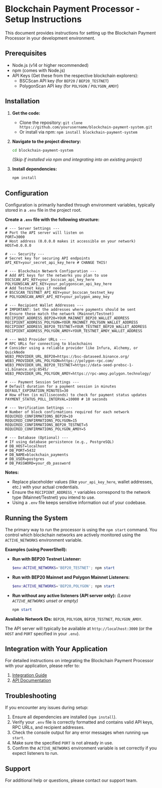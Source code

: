 # Blockchain Payment Processor - Setup Instructions

This document provides instructions for setting up the Blockchain Payment Processor in your development environment.

## Prerequisites

*   Node.js (v14 or higher recommended)
*   npm (comes with Node.js)
*   API Keys (Get these from the respective blockchain explorers):
    *   BSCScan API key (for `BEP20` / `BEP20_TESTNET`)
    *   PolygonScan API key (for `POLYGON` / `POLYGON_AMOY`)

## Installation

1.  **Get the code:**
    *   Clone the repository: `git clone https://github.com/yourusername/blockchain-payment-system.git`
    *   Or install via npm: `npm install blockchain-payment-system`

2.  **Navigate to the project directory:**
    ```bash
    cd blockchain-payment-system
    ```
    *(Skip if installed via npm and integrating into an existing project)*

3.  **Install dependencies:**
    ```bash
    npm install
    ```

## Configuration

Configuration is primarily handled through environment variables, typically stored in a `.env` file in the project root.

**Create a `.env` file with the following structure:**

```dotenv
# --- Server Settings ---
# Port the API server will listen on
PORT=3000
# Host address (0.0.0.0 makes it accessible on your network)
HOST=0.0.0.0

# --- Security ---
# Secret key for securing API endpoints
API_KEY=your_secret_api_key_here # CHANGE THIS!

# --- Blockchain Network Configuration ---
# Add API keys for the networks you plan to use
BSCSCAN_API_KEY=your_bscscan_api_key_here
POLYGONSCAN_API_KEY=your_polygonscan_api_key_here
# Add Testnet keys if needed
# BSCSCAN_TESTNET_API_KEY=your_bscscan_testnet_key
# POLYGONSCAN_AMOY_API_KEY=your_polygon_amoy_key

# --- Recipient Wallet Addresses ---
# IMPORTANT: Set the addresses where payments should be sent
# Ensure these match the network (Mainnet/Testnet)
RECIPIENT_ADDRESS_BEP20=YOUR_MAINNET_BEP20_WALLET_ADDRESS
RECIPIENT_ADDRESS_POLYGON=YOUR_MAINNET_POLYGON_WALLET_ADDRESS
RECIPIENT_ADDRESS_BEP20_TESTNET=YOUR_TESTNET_BEP20_WALLET_ADDRESS
RECIPIENT_ADDRESS_POLYGON_AMOY=YOUR_TESTNET_AMOY_WALLET_ADDRESS

# --- Web3 Provider URLs ---
# RPC URLs for connecting to blockchains
# Consider using a reliable provider like Infura, Alchemy, or QuickNode
WEB3_PROVIDER_URL_BEP20=https://bsc-dataseed.binance.org/
WEB3_PROVIDER_URL_POLYGON=https://polygon-rpc.com/
WEB3_PROVIDER_URL_BEP20_TESTNET=https://data-seed-prebsc-1-s1.binance.org:8545/
WEB3_PROVIDER_URL_POLYGON_AMOY=https://rpc-amoy.polygon.technology/

# --- Payment Session Settings ---
# Default duration for a payment session in minutes
DEFAULT_EXPIRATION_MINUTES=30
# How often (in milliseconds) to check for payment status updates
PAYMENT_STATUS_POLL_INTERVAL=10000 # 10 seconds

# --- Verification Settings ---
# Number of block confirmations required for each network
REQUIRED_CONFIRMATIONS_BEP20=10
REQUIRED_CONFIRMATIONS_POLYGON=15
REQUIRED_CONFIRMATIONS_BEP20_TESTNET=5
REQUIRED_CONFIRMATIONS_POLYGON_AMOY=5

# --- Database (Optional) ---
# If using database persistence (e.g., PostgreSQL)
# DB_HOST=localhost
# DB_PORT=5432
# DB_NAME=blockchain_payments
# DB_USER=postgres
# DB_PASSWORD=your_db_password
```

**Notes:**

*   Replace placeholder values (like `your_api_key_here`, wallet addresses, etc.) with your actual credentials.
*   Ensure the `RECIPIENT_ADDRESS_*` variables correspond to the network type (Mainnet/Testnet) you intend to use.
*   Using a `.env` file keeps sensitive information out of your codebase.

## Running the System

The primary way to run the processor is using the `npm start` command. You control which blockchain networks are actively monitored using the `ACTIVE_NETWORKS` environment variable.

**Examples (using PowerShell):**

*   **Run with BEP20 Testnet Listener:**
    ```powershell
    $env:ACTIVE_NETWORKS='BEP20_TESTNET'; npm start
    ```

*   **Run with BEP20 Mainnet and Polygon Mainnet Listeners:**
    ```powershell
    $env:ACTIVE_NETWORKS='BEP20,POLYGON'; npm start
    ```

*   **Run without any active listeners (API server only):**
    *(Leave `ACTIVE_NETWORKS` unset or empty)*
    ```powershell
    npm start
    ```

**Available Network IDs:** `BEP20`, `POLYGON`, `BEP20_TESTNET`, `POLYGON_AMOY`.

The API server will typically be available at `http://localhost:3000` (or the `HOST` and `PORT` specified in your `.env`).

## Integration with Your Application

For detailed instructions on integrating the Blockchain Payment Processor with your application, please refer to:

1.  [Integration Guide](./integration/integration_guide.md)
2.  [API Documentation](./integration/api_documentation.md)

## Troubleshooting

If you encounter any issues during setup:

1.  Ensure all dependencies are installed (`npm install`).
2.  Verify your `.env` file is correctly formatted and contains valid API keys, RPC URLs, and recipient addresses.
3.  Check the console output for any error messages when running `npm start`.
4.  Make sure the specified `PORT` is not already in use.
5.  Confirm the `ACTIVE_NETWORKS` environment variable is set correctly if you expect listeners to run.

## Support

For additional help or questions, please contact our support team.
